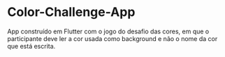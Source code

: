# Color-Challenge-App
App construído em Flutter com o jogo do desafio das cores, em que o participante deve ler a cor usada como background e não o nome da cor que está escrita.
